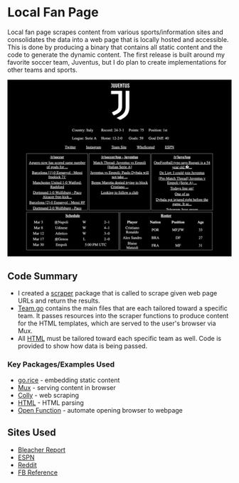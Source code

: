 # Local Fan Page
Local fan page scrapes content from various sports/information sites and consolidates the data into a web page that is locally hosted and accessible. This is done by producing a binary that contains all static content and the code to generate the dynamic content.  The first release is built around my favorite soccer team, Juventus, but I do plan to create implementations for other teams and sports.

![Juventus Fan Page](https://github.com/dwright20/local-fan-page/blob/master/Examples/juve-fan-page.png)

## Code Summary
- I created a [scraper](https://github.com/dwright20/local-fan-page/blob/master/Go/scraper.go) package that is called to scrape given web page URLs and return the results. 
- [Team.go](https://github.com/dwright20/local-fan-page/blob/master/Go/) contains the main files that are each tailored toward a specific team.  It passes resources into the scraper functions to produce content for the HTML templates, which are served to the user's browser via Mux.
- All [HTML](https://github.com/dwright20/local-fan-page/blob/master/HTML) must be tailored toward each specific team as well.  Code is provided to show how data is being passed. 
### Key Packages/Examples Used
- [go.rice](https://github.com/GeertJohan/go.rice) - embedding static content
- [Mux](https://github.com/gorilla/mux) - serving content in browser
- [Colly](https://github.com/gocolly/colly) - web scraping
- [HTML](https://godoc.org/golang.org/x/net/html) - HTML parsing
- [Open Function](https://stackoverflow.com/questions/39320371/how-start-web-server-to-open-page-in-browser-in-golang) - automate opening browser to webpage
## Sites Used
- [Bleacher Report](https://bleacherreport.com/)
- [ESPN](http://www.espn.com/)
- [Reddit](https://www.reddit.com/)
- [FB Reference](https://fbref.com/)

